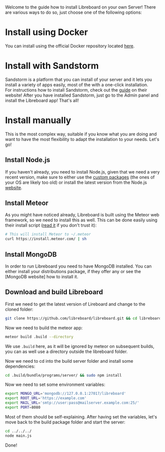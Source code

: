 Welcome to the guide how to install Libreboard on your own Server! There are various ways to do so, just choose one of the following options:

# Install using Docker
You can install using the official Docker repository located [here][docker-repo].

# Install with Sandstorm
Sandstorm is a platform that you can install of your server and it lets you install a variety of apps easily, most of the with a one-click installation.  
For instructions how to install Sandstorm, check out the [guide][sandstorm-guide] on their website! After you have installed Sandstorm, just go to the Admin panel and install the Libreboard app! That's all!

# Install manually
This is the most complex way, suitable if you know what you are doing and want to have the most flexibility to adapt the installation to your needs. Let's go!

## Install Node.js
If you haven't already, you need to install Node.js, given that we need a very recent version, make sure to either use the [custom packages][node-packages] (the ones of your OS are likely too old) or install the latest version from the Node.js [website][node-web].

## Install Meteor
As you might have noticed already, Libreboard is built using the Meteor web framework, so we need to install this as well. This can be done easily using their install script ([read it][meteor-script] if you don't trust it):

```sh
# This will install Meteor to ~/.meteor
curl https://install.meteor.com/ | sh
```

## Install MongoDB

In order to run Libreboard you need to have MongoDB installed. You can either install your distributions package, if they offer any or see the [MongoDB website] how to install it.

## Download and build Libreboard
First we need to get the latest version of Lireboard and change to the cloned folder:

```sh
git clone https://github.com/libreboard/libreboard.git && cd libreboard
```

Now we need to build the meteor app:

```sh
meteor build .build --directory
```
We use `.build` here, as it will be ignored by meteor on subsequent builds, you can as well use a directory outside the libreboard folder.

Now we need to cd into the build server folder and install some dependencies:

```sh
cd .build/bundle/programs/server/ && sudo npm install
```

Now we need to set some environment variables:

```sh
export MONGO_URL='mongodb://127.0.0.1:27017/libreboard'
export ROOT_URL='https://example.com'
export MAIL_URL='smtp://user:pass@mailserver.example.com:25/'
export PORT=8080
```

Most of them should be self-explaining. After having set the variables, let's move back to the build package folder and start the server:

```sh
cd ../../../
node main.js
```

Done!

[docker-repo]: https://registry.hub.docker.com/u/ncarlier/libreboard/dockerfile/
[sandstorm-guide]: https://sandstorm.io/install/
[node-packages]: https://github.com/joyent/node/wiki/Installing-Node.js-via-package-manager
[node-web]: https://nodejs.org/download
[meteor-script]: https://install.meteor.com/
[mongodb-website]: https://www.mongodb.org/downloads